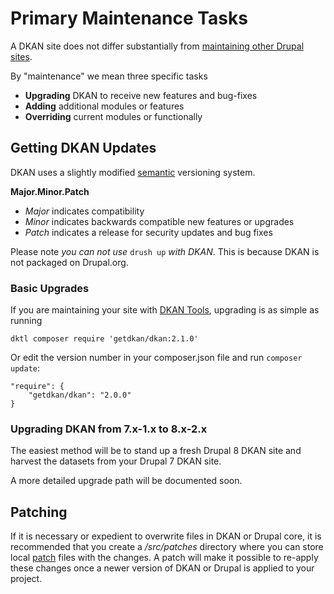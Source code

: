# Primary Maintenance Tasks

A DKAN site does not differ substantially from [maintaining other Drupal
sites](https://www.drupal.org/docs/8/configuration-management).

By "maintenance" we mean three specific tasks

-  **Upgrading** DKAN to receive new features and bug-fixes
-  **Adding** additional modules or features
-  **Overriding** current modules or functionally

## Getting DKAN Updates

DKAN uses a slightly modified [semantic](https://www.drupal.org/docs/8/understanding-drupal-version-numbers) versioning system.

**Major.Minor.Patch**

- *Major* indicates compatibility
- *Minor* indicates backwards compatible new features or upgrades
- *Patch* indicates a release for security updates and bug fixes

Please note *you can not use* ``drush up`` *with DKAN*. This is because
DKAN is not packaged on Drupal.org.

### Basic Upgrades

If you are maintaining your site with [DKAN Tools](https://github.com/getdkan/dkan-tools), upgrading is as simple as running

```
dktl composer require 'getdkan/dkan:2.1.0'
````

Or edit the version number in your composer.json file and run `composer update`:

```
"require": {
    "getdkan/dkan": "2.0.0"
}
```

### Upgrading DKAN from 7.x-1.x to 8.x-2.x

The easiest method will be to stand up a fresh Drupal 8 DKAN site and harvest the datasets from your Drupal 7 DKAN site.

A more detailed upgrade path will be documented soon.


## Patching

If it is necessary or expedient to overwrite files in DKAN or Drupal core, it is recommended that you create a _/src/patches_ directory where you can store local [patch](https://ariejan.net/2009/10/26/how-to-create-and-apply-a-patch-with-git/)
files with the changes. A patch will make it possible to re-apply these changes once a newer version of DKAN or Drupal is applied to your project.
